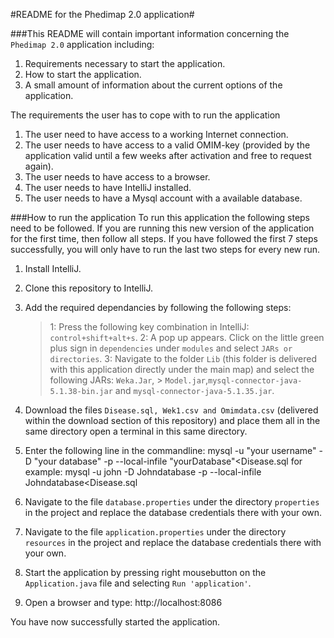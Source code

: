 #README for the Phedimap 2.0 application#

###This README will contain important information concerning the ```Phedimap 2.0``` application including:
1. Requirements necessary to start the application.
2. How to start the application.
3. A small amount of information about the current options of the application. 

The requirements the user has to cope with to run the application
1. The user need to have access to a working Internet connection. 
2. The user needs to have access to a valid OMIM-key (provided by the application valid until a few weeks after activation and free to request again). 
3. The user needs to have access to a browser. 
4. The user needs to have IntelliJ installed.
5. The user needs to have a Mysql account with a available database.

###How to run the application
To run this application the following steps need to be followed. If you are running this new version of the application for the first time, then follow all steps.
If you have followed the first 7 steps successfully, you will only have to run the last two steps for every new run.
1. Install IntelliJ.
2. Clone this repository to IntelliJ.
3. Add the required dependancies by following the following steps:
   > 1: Press the following key combination in IntelliJ: ```control+shift+alt+s```.
   > 2: A pop up appears. Click on the little green plus sign in ```dependencies``` under ```modules``` and select ```JARs or directories```.
   > 3: Navigate to the folder ```Lib``` (this folder is delivered with this application directly under the main map) and select the following JARs: ```Weka.Jar```,   > ```Model.jar```,```mysql-connector-java-5.1.38-bin.jar``` and ```mysql-connector-java-5.1.35.jar```.
4. Download the files ```Disease.sql, Wek1.csv and Omimdata.csv``` (delivered within the download section of this repository) and place them all in the same directory  open a terminal in this same directory.
5. Enter the following line in the commandline: mysql -u "your username" -D "your database" -p --local-infile "yourDatabase"<Disease.sql 
   for example: mysql -u john -D Johndatabase -p --local-infile Johndatabase<Disease.sql

6. Navigate to the file ```database.properties``` under the directory ```properties``` in the project and replace the database credentials there with your own.
7. Navigate to the file ```application.properties``` under the directory ```resources``` in the project and replace the database credentials there with your own.
8. Start the application by pressing right mousebutton on the ```Application.java``` file and selecting ```Run 'application'```.
9. Open a browser and type: http://localhost:8086

You have now successfully started the application.